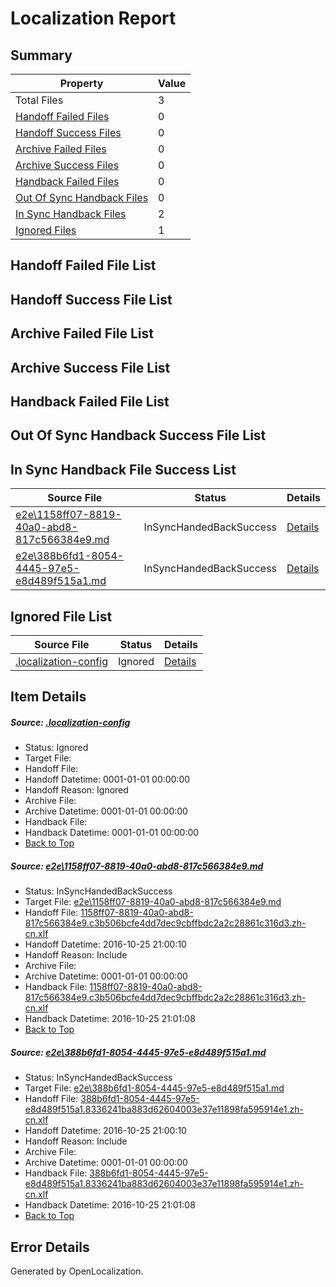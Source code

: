 # <a name='report-top'></a> Localization Report

## Summary
 Property | Value 
 -------- | ----- 
 Total Files | 3
[ Handoff Failed Files ](#handoff-failed-list)| 0
[ Handoff Success Files ](#handoff-success-list)| 0
[ Archive Failed Files ](#archive-failed-list)| 0
[ Archive Success Files ](#archive-success-list)| 0
[ Handback Failed Files ](#handback-failed-list)| 0
[ Out Of Sync Handback Files ](#outofsync-handback-success-list)| 0
[ In Sync Handback Files ](#insync-handback-success-list)| 2
[ Ignored Files ](#ignored-list)| 1

## <a name='handoff-failed-list'></a> Handoff Failed File List

## <a name='handoff-success-list'></a> Handoff Success File List

## <a name='archive-failed-list'></a> Archive Failed File List

## <a name='archive-success-list'></a> Archive Success File List

## <a name='handback-failed-list'></a> Handback Failed File List

## <a name='outofsync-handback-success-list'></a> Out Of Sync Handback Success File List

## <a name='insync-handback-success-list'></a> In Sync Handback File Success List
 Source File | Status | Details 
 ----------- | ------ | ------- 
 [e2e\1158ff07-8819-40a0-abd8-817c566384e9.md](https://github.com/OpenLocalizationTestOrg/ol-test0/blob/74d40de12facbd9786d3d9fd2800cca0622720fd/e2e/1158ff07-8819-40a0-abd8-817c566384e9.md) | InSyncHandedBackSuccess | [Details](#c9cc2dad19dc40742ab099603d1c6e1cf829fdd21)
 [e2e\388b6fd1-8054-4445-97e5-e8d489f515a1.md](https://github.com/OpenLocalizationTestOrg/ol-test0/blob/74d40de12facbd9786d3d9fd2800cca0622720fd/e2e/388b6fd1-8054-4445-97e5-e8d489f515a1.md) | InSyncHandedBackSuccess | [Details](#507ab57e2dc5a60524a726b6fe0672598ed3572c2)

## <a name='ignored-list'></a> Ignored File List
 Source File | Status | Details 
 ----------- | ------ | ------- 
 [.localization-config](https://github.com/OpenLocalizationTestOrg/ol-test0/blob/74d40de12facbd9786d3d9fd2800cca0622720fd/.localization-config) | Ignored | [Details](#c268a05ecaa7ec85942ed632c29928ee5bd6da8d0)

## Item Details
##### <a name='c268a05ecaa7ec85942ed632c29928ee5bd6da8d0'></a> Source: [.localization-config](https://github.com/OpenLocalizationTestOrg/ol-test0/blob/74d40de12facbd9786d3d9fd2800cca0622720fd/.localization-config)
* Status: Ignored
* Target File: 
* Handoff File: 
* Handoff Datetime: 0001-01-01 00:00:00
* Handoff Reason: Ignored
* Archive File: 
* Archive Datetime: 0001-01-01 00:00:00
* Handback File: 
* Handback Datetime: 0001-01-01 00:00:00
* [Back to Top](#report-top)

##### <a name='c9cc2dad19dc40742ab099603d1c6e1cf829fdd21'></a> Source: [e2e\1158ff07-8819-40a0-abd8-817c566384e9.md](https://github.com/OpenLocalizationTestOrg/ol-test0/blob/74d40de12facbd9786d3d9fd2800cca0622720fd/e2e/1158ff07-8819-40a0-abd8-817c566384e9.md)
* Status: InSyncHandedBackSuccess
* Target File: [e2e\1158ff07-8819-40a0-abd8-817c566384e9.md](https://github.com/OpenLocalizationTestOrg/ol-test0-zhcn/blob/c82d32105bc66bc5be63a9239f006946019219b6/e2e/1158ff07-8819-40a0-abd8-817c566384e9.md)
* Handoff File: [1158ff07-8819-40a0-abd8-817c566384e9.c3b506bcfe4dd7dec9cbffbdc2a2c28861c316d3.zh-cn.xlf](https://github.com/OpenLocalizationTestOrg/ol-test0-handoff/blob/ff1bc7bef4978f9a40532ff21b8bcb6a71d592ee/ol-handoff/OpenLocalizationTestOrg/ol-test0-zhcn/shujia/ht/1158ff07-8819-40a0-abd8-817c566384e9.c3b506bcfe4dd7dec9cbffbdc2a2c28861c316d3.zh-cn.xlf)
* Handoff Datetime: 2016-10-25 21:00:10
* Handoff Reason: Include
* Archive File: 
* Archive Datetime: 0001-01-01 00:00:00
* Handback File: [1158ff07-8819-40a0-abd8-817c566384e9.c3b506bcfe4dd7dec9cbffbdc2a2c28861c316d3.zh-cn.xlf](https://github.com/OpenLocalizationTestOrg/ol-test0-handback/blob/8f9a44ed5131803fc30b73a1bc56e47804bda531/ol-handback/OpenLocalizationTestOrg/ol-test0-zhcn/shujia/ht/1158ff07-8819-40a0-abd8-817c566384e9.c3b506bcfe4dd7dec9cbffbdc2a2c28861c316d3.zh-cn.xlf)
* Handback Datetime: 2016-10-25 21:01:08
* [Back to Top](#report-top)

##### <a name='507ab57e2dc5a60524a726b6fe0672598ed3572c2'></a> Source: [e2e\388b6fd1-8054-4445-97e5-e8d489f515a1.md](https://github.com/OpenLocalizationTestOrg/ol-test0/blob/74d40de12facbd9786d3d9fd2800cca0622720fd/e2e/388b6fd1-8054-4445-97e5-e8d489f515a1.md)
* Status: InSyncHandedBackSuccess
* Target File: [e2e\388b6fd1-8054-4445-97e5-e8d489f515a1.md](https://github.com/OpenLocalizationTestOrg/ol-test0-zhcn/blob/c82d32105bc66bc5be63a9239f006946019219b6/e2e/388b6fd1-8054-4445-97e5-e8d489f515a1.md)
* Handoff File: [388b6fd1-8054-4445-97e5-e8d489f515a1.8336241ba883d62604003e37e11898fa595914e1.zh-cn.xlf](https://github.com/OpenLocalizationTestOrg/ol-test0-handoff/blob/ff1bc7bef4978f9a40532ff21b8bcb6a71d592ee/ol-handoff/OpenLocalizationTestOrg/ol-test0-zhcn/shujia/ht/388b6fd1-8054-4445-97e5-e8d489f515a1.8336241ba883d62604003e37e11898fa595914e1.zh-cn.xlf)
* Handoff Datetime: 2016-10-25 21:00:10
* Handoff Reason: Include
* Archive File: 
* Archive Datetime: 0001-01-01 00:00:00
* Handback File: [388b6fd1-8054-4445-97e5-e8d489f515a1.8336241ba883d62604003e37e11898fa595914e1.zh-cn.xlf](https://github.com/OpenLocalizationTestOrg/ol-test0-handback/blob/8f9a44ed5131803fc30b73a1bc56e47804bda531/ol-handback/OpenLocalizationTestOrg/ol-test0-zhcn/shujia/ht/388b6fd1-8054-4445-97e5-e8d489f515a1.8336241ba883d62604003e37e11898fa595914e1.zh-cn.xlf)
* Handback Datetime: 2016-10-25 21:01:08
* [Back to Top](#report-top)


## Error Details

Generated by OpenLocalization.
